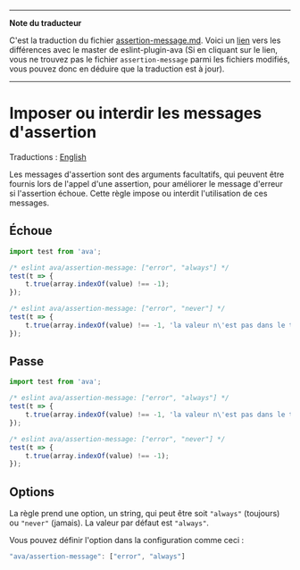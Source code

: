 ___
**Note du traducteur**

C'est la traduction du fichier [assertion-message.md](https://github.com/avajs/eslint-plugin-ava/blob/master/docs/rules/assertion-message.md). Voici un [lien](https://github.com/avajs/eslint-plugin-ava/compare/216cd688cded0f2b79f3f652dc2eb43353f08fc4...master#diff-0b23fa0b3ae6c1f427b3c0f3331ea500) vers les différences avec le master de eslint-plugin-ava (Si en cliquant sur le lien, vous ne trouvez pas le fichier `assertion-message` parmi les fichiers modifiés, vous pouvez donc en déduire que la traduction est à jour).
___
# Imposer ou interdir les messages d'assertion

Traductions : [English](https://github.com/avajs/eslint-plugin-ava/blob/master/docs/rules/assertion-message.md)

Les messages d'assertion sont des arguments facultatifs, qui peuvent être fournis lors de l'appel d'une assertion, pour améliorer le message d'erreur si l'assertion échoue. Cette règle impose ou interdit l'utilisation de ces messages.


## Échoue

```js
import test from 'ava';

/* eslint ava/assertion-message: ["error", "always"] */
test(t => {
	t.true(array.indexOf(value) !== -1);
});

/* eslint ava/assertion-message: ["error", "never"] */
test(t => {
	t.true(array.indexOf(value) !== -1, 'la valeur n\'est pas dans le tableau');
});
```


## Passe

```js
import test from 'ava';

/* eslint ava/assertion-message: ["error", "always"] */
test(t => {
	t.true(array.indexOf(value) !== -1, 'la valeur n\'est pas dans le tableau');
});

/* eslint ava/assertion-message: ["error", "never"] */
test(t => {
	t.true(array.indexOf(value) !== -1);
});
```

## Options

La règle prend une option, un string, qui peut être soit `"always"` (toujours) ou `"never"` (jamais). La valeur par défaut est `"always"`.

Vous pouvez définir l'option dans la configuration comme ceci :

```js
"ava/assertion-message": ["error", "always"]
```
